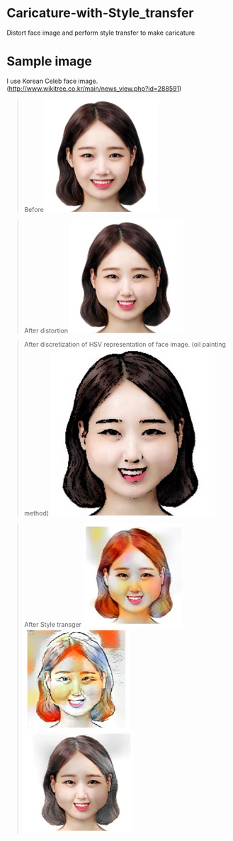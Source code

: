 # Caricature-with-Style_transfer
Distort face image and perform style transfer to make caricature

# Sample image
I use Korean Celeb face image. (http://www.wikitree.co.kr/main/news_view.php?id=288591)

> Before 
![Alt Text](images/87.JPG)

> After distortion
![Alt Text](images/test_dist.JPG)


> After discretization of HSV representation of face image. (oil painting method)
![Alt Text](images/hsv_painting_sketch.JPG)


> After Style transger
![Alt Text](images/cont2_style1_2_max.JPG)
![Alt Text](images/cont5_style2_3_max.JPG)
![Alt Text](images/cont2_style1_2_max_color.JPG)









